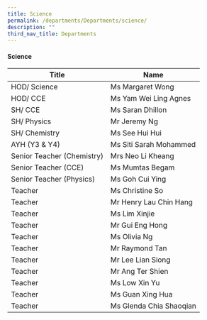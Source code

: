 ```yaml
---
title: Science
permalink: /departments/Departments/science/
description: ""
third_nav_title: Departments
---
```

#### Science

| Title | Name |
|---|---|
| HOD/ Science | Ms Margaret Wong |
| HOD/ CCE | Ms Yam Wei Ling Agnes |
| SH/ CCE | Ms Saran Dhillon |
| SH/ Physics | Mr Jeremy Ng |
| SH/ Chemistry | Ms See Hui Hui |
| AYH (Y3 & Y4) | Ms Siti Sarah Mohammed |
| Senior Teacher (Chemistry) | Mrs Neo Li Kheang |
| Senior Teacher (CCE) | Ms Mumtas Begam |
| Senior Teacher (Physics) | Ms Goh Cui Ying |
| Teacher | Ms Christine So  |
| Teacher | Mr Henry Lau Chin Hang |
| Teacher  | Ms Lim Xinjie |
| Teacher  | Mr Gui Eng Hong |
| Teacher  | Ms Olivia Ng |
| Teacher | Mr Raymond Tan |
| Teacher | Mr Lee Lian Siong  |
| Teacher | Mr Ang Ter Shien |
| Teacher | Ms Low Xin Yu |
| Teacher  | Ms Guan Xing Hua |
| Teacher  | Ms Glenda Chia Shaoqian |